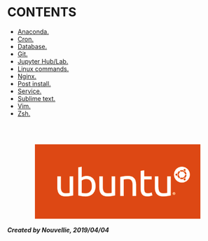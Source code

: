 # CONTENTS

- [Anaconda.](https://github.com/Nouvellie/ubuntu/blob/ubuntu/contents/anaconda.md)
- [Cron.](https://github.com/Nouvellie/ubuntu/blob/ubuntu/contents/cron.md)
- [Database.](https://github.com/Nouvellie/ubuntu/blob/ubuntu/contents/database.md)
- [Git.](https://github.com/Nouvellie/ubuntu/blob/ubuntu/contents/git.md)
- [Jupyter Hub/Lab.](https://github.com/Nouvellie/ubuntu/blob/ubuntu/contents/jupyter.md)
- [Linux commands.](https://github.com/Nouvellie/ubuntu/blob/ubuntu/contents/linux-commands.md)
- [Nginx.](https://github.com/Nouvellie/ubuntu/blob/ubuntu/contents/nginx.md)
- [Post install.](https://github.com/Nouvellie/ubuntu/blob/ubuntu/contents/post-install.md)
- [Service.](https://github.com/Nouvellie/ubuntu/blob/ubuntu/contents/service.md)
- [Sublime text.](https://github.com/Nouvellie/ubuntu/blob/ubuntu/contents/sublime-text.md)
- [Vim.](https://github.com/Nouvellie/ubuntu/blob/ubuntu/contents/vim.md)
- [Zsh.](https://github.com/Nouvellie/ubuntu/blob/ubuntu/contents/zsh.md)

<br><br><p align="center">
  <img width="75%" height="75%" src="https://github.com/Nouvellie/ubuntu/blob/ubuntu/contents/img/ubuntu-logo.png" alt="Ubuntu Logo">
</p>


***Created by Nouvellie, 2019/04/04***